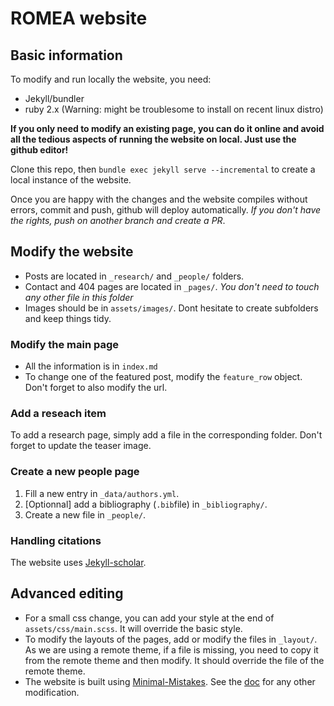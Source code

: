 # ROMEA website

## Basic information
To modify and run locally the website, you need:
- Jekyll/bundler
- ruby 2.x (Warning: might be troublesome to install on recent linux distro)

**If you only need to modify an existing page, you can do it online and avoid all the tedious aspects of running the website on local. Just use the github editor!**

Clone this repo, then 
`bundle exec jekyll serve --incremental`
to create a local instance of the website.

Once you are happy with the changes and the website compiles without errors, commit and push, github will deploy automatically.
*If you don't have the rights, push on another branch and create a PR*.

## Modify the website
- Posts are located in `_research/` and `_people/` folders.
- Contact and 404 pages are located in `_pages/`. *You don't need to touch any other file in this folder*
- Images should be in `assets/images/`. Dont hesitate to create subfolders and keep things tidy.

### Modify the main page
- All the information is in `index.md`
- To change one of the featured post, modify the `feature_row` object. Don't forget to also modify the url. 

### Add a reseach item
To add a research page, simply add a file in the corresponding folder.
Don't forget to update the teaser image.

### Create a new people page
1) Fill a new entry in `_data/authors.yml`.
2) [Optionnal] add a bibliography (`.bib`file) in `_bibliography/`.
3) Create a new file in `_people/`.

### Handling citations
The website uses [Jekyll-scholar](https://github.com/inukshuk/jekyll-scholar).

## Advanced editing
- For a small css change, you can add your style at the end of `assets/css/main.scss`. It will override the basic style.
- To modify the layouts of the pages, add or modify the files in `_layout/`. As we are using a remote theme, if a file is missing, you need to copy it from the remote theme and then modify. It should override the file of the remote theme.
- The website is built using [Minimal-Mistakes](https://mmistakes.github.io/minimal-mistakes/). See the [doc](https://mmistakes.github.io/minimal-mistakes/docs/quick-start-guide/) for any other modification.
